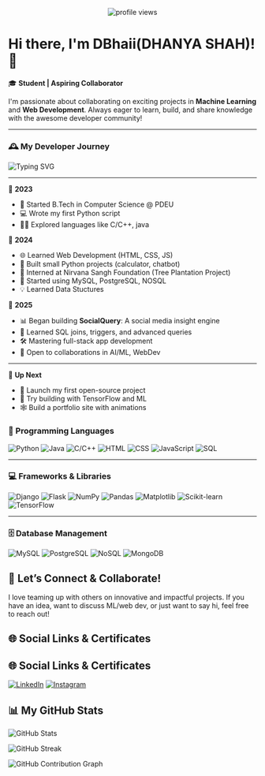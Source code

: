 <p align="center">
  <img src="https://komarev.com/ghpvc/?username=your-username&label=Profile%20views&color=brightgreen" alt="profile views"/>
</p>

# Hi there, I'm DBhaii(DHANYA SHAH)! 👋

🎓 **Student | Aspiring Collaborator**

I'm passionate about collaborating on exciting projects in **Machine Learning** and **Web Development**. Always eager to learn, build, and share knowledge with the awesome developer community!

---

### 🕰️ My Developer Journey

<!-- Typing effect -->
![Typing SVG](https://readme-typing-svg.herokuapp.com?font=Fira+Code&size=18&pause=1000&center=true&vCenter=true&width=450&lines=Learning+never+stops...;Building+bit+by+bit+every+day!;🚀+Scroll+down+to+see+the+journey)

---

📍 **2023**
- 🏫 Started B.Tech in Computer Science @ PDEU
- 💻 Wrote my first Python script
- 🧑‍💻 Explored languages like C/C++, java

📍 **2024**
- 🌐 Learned Web Development (HTML, CSS, JS)
- 🐍 Built small Python projects (calculator, chatbot)
- 🌿 Interned at Nirvana Sangh Foundation (Tree Plantation Project)
- 🧠 Started using MySQL, PostgreSQL, NOSQL
- 💡 Learned Data Stuctures

📍 **2025**
- 📊 Began building **SocialQuery**: A social media insight engine
- 📘 Learned SQL joins, triggers, and advanced queries
- 🛠️ Mastering full-stack app development
- 🤝 Open to collaborations in AI/ML, WebDev

---

🎯 **Up Next**
- 🚀 Launch my first open-source project
- 🧪 Try building with TensorFlow and ML
- 🕸️ Build a portfolio site with animations



### 🧠 Programming Languages
![Python](https://img.shields.io/badge/Python-blue?logo=python&logoColor=white)
![Java](https://img.shields.io/badge/Java-orange?logo=java&logoColor=white)
![C/C++](https://img.shields.io/badge/C/C++-blue?logo=c%2b%2b&logoColor=white)
![HTML](https://img.shields.io/badge/HTML-orange?logo=html5&logoColor=white)
![CSS](https://img.shields.io/badge/CSS-blue?logo=css3&logoColor=white)
![JavaScript](https://img.shields.io/badge/JavaScript-yellow?logo=javascript&logoColor=white)
![SQL](https://img.shields.io/badge/SQL-lightblue?logo=mysql&logoColor=white)


---

### 💻 Frameworks & Libraries

![Django](https://img.shields.io/badge/Django-darkgreen?logo=django&logoColor=white)
![Flask](https://img.shields.io/badge/Flask-black?logo=flask&logoColor=white)
![NumPy](https://img.shields.io/badge/NumPy-013243?logo=numpy&logoColor=white)
![Pandas](https://img.shields.io/badge/Pandas-150458?logo=pandas&logoColor=white)
![Matplotlib](https://img.shields.io/badge/Matplotlib-11557C?logo=matplotlib&logoColor=white)
![Scikit-learn](https://img.shields.io/badge/Scikit--learn-F7931E?logo=scikit-learn&logoColor=black)
![TensorFlow](https://img.shields.io/badge/TensorFlow-FF6F00?logo=tensorflow&logoColor=white)

---

### 🗄️ Database Management
![MySQL](https://img.shields.io/badge/MySQL-blue?logo=mysql&logoColor=white)
![PostgreSQL](https://img.shields.io/badge/PostgreSQL-blue?logo=postgresql&logoColor=white)
![NoSQL](https://img.shields.io/badge/NoSQL-black?logo=nodedotjs&logoColor=white)
![MongoDB](https://img.shields.io/badge/MongoDB-green?logo=mongodb&logoColor=white)


## 🤝 Let’s Connect & Collaborate!

I love teaming up with others on innovative and impactful projects. If you have an idea, want to discuss ML/web dev, or just want to say hi, feel free to reach out!


## 🌐 Social Links & Certificates

## 🌐 Social Links & Certificates

[![LinkedIn](https://img.shields.io/badge/LinkedIn-blue?logo=linkedin&logoColor=white)](www.linkedin.com/in/dhanya-shah-4bab52266)
[![Instagram](https://img.shields.io/badge/Instagram-E4405F?logo=instagram&logoColor=white)](https://www.instagram.com/dhanya_shah_2005/)



## 📊 My GitHub Stats

![GitHub Stats](https://github-readme-stats.vercel.app/api?username=DBhaii&show_icons=true&count_private=true&include_all_commits=true&theme=radical)

![GitHub Streak](https://streak-stats.demolab.com?user=DBhaii&theme=tokyonight)

![GitHub Contribution Graph](https://github-readme-activity-graph.vercel.app/graph?username=DBhaii&theme=github-compact)








